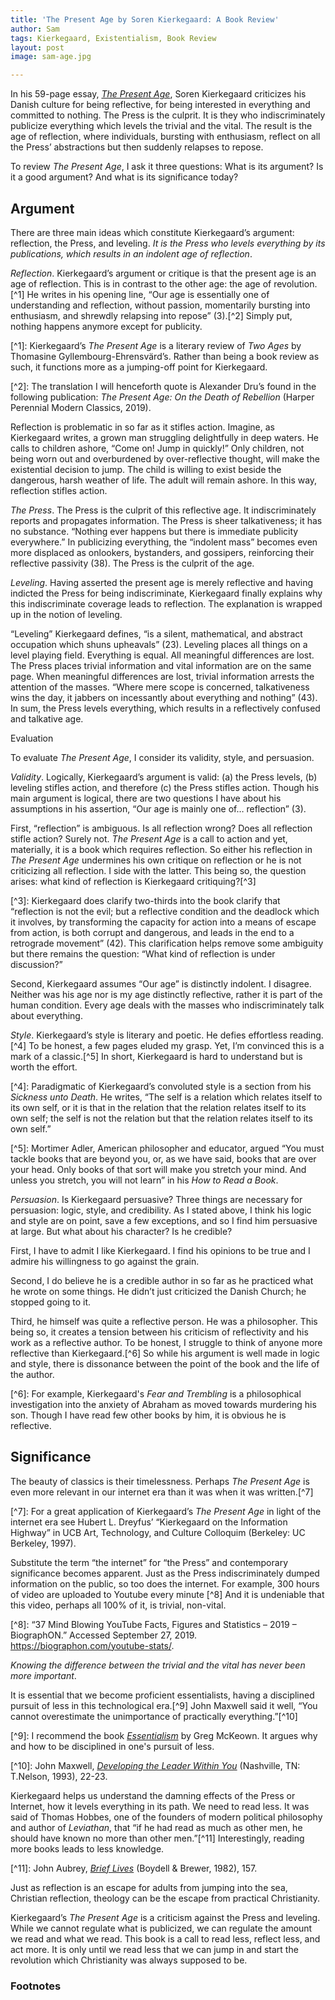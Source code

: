 ```yaml
---
title: 'The Present Age by Soren Kierkegaard: A Book Review'
author: Sam
tags: Kierkegaard, Existentialism, Book Review
layout: post
image: sam-age.jpg

---
```

In his 59-page essay, [_The Present Age_](https://amzn.to/2QqCGNg), Soren Kierkegaard criticizes his Danish
culture for being reflective, for being interested in everything and committed
to nothing. The Press is the culprit. It is they who indiscriminately publicize
everything which levels the trivial and the vital. The result is the age of
reflection, where individuals, bursting with enthusiasm, reflect on all the
Press’ abstractions but then suddenly relapses to repose.

To review _The Present Age_, I ask it three questions: What is its argument? Is
it a good argument? And what is its significance today?

## Argument

There are three main ideas which constitute Kierkegaard’s argument: reflection,
the Press, and leveling. _It is the Press who levels everything by its
publications, which results in an indolent age of reflection_.

_Reflection_. Kierkegaard’s argument or critique is that the present age is an
age of reflection. This is in contrast to the other age: the age of
revolution.\[^1\] He writes in his opening line, “Our age is essentially one of
understanding and reflection, without passion, momentarily bursting into
enthusiasm, and shrewdly relapsing into repose” (3).\[^2\] Simply put, nothing
happens anymore except for publicity.

\[^1\]: Kierkegaard’s _The Present Age_ is a literary review of _Two Ages_ by Thomasine Gyllembourg-Ehrensvärd’s. Rather than being a book review as such, it functions more as a jumping-off point for Kierkegaard.

\[^2\]: The translation I will henceforth quote is Alexander Dru’s found in the following publication: _The Present Age: On the Death of Rebellion_ (Harper Perennial Modern Classics, 2019).

Reflection is problematic in so far as it stifles action. Imagine, as
Kierkegaard writes, a grown man struggling delightfully in deep waters. He calls
to children ashore, “Come on! Jump in quickly!” Only children, not being worn
out and overburdened by over-reflective thought, will make the existential
decision to jump. The child is willing to exist beside the dangerous, harsh
weather of life. The adult will remain ashore. In this way, reflection stifles
action.

_The Press_. The Press is the culprit of this reflective age. It
indiscriminately reports and propagates information. The Press is sheer
talkativeness; it has no substance. “Nothing ever happens but there is immediate
publicity everywhere.” In publicizing everything, the “indolent mass” becomes
even more displaced as onlookers, bystanders, and gossipers, reinforcing their
reflective passivity (38). The Press is the culprit of the age.

_Leveling_. Having asserted the present age is merely reflective and having
indicted the Press for being indiscriminate, Kierkegaard finally explains why
this indiscriminate coverage leads to reflection. The explanation is wrapped up
in the notion of leveling.

“Leveling” Kierkegaard defines, “is a silent, mathematical, and abstract
occupation which shuns upheavals” (23). Leveling places all things on a level
playing field. Everything is equal. All meaningful differences are lost. The
Press places trivial information and vital information are on the same page.
When meaningful differences are lost, trivial information arrests the attention
of the masses. “Where mere scope is concerned, talkativeness wins the day, it
jabbers on incessantly about everything and nothing” (43). In sum, the Press
levels everything, which results in a reflectively confused and talkative age.

Evaluation

To evaluate _The Present Age_, I consider its validity, style, and persuasion.

_Validity_. Logically, Kierkegaard’s argument is valid: (a) the Press levels,
(b) leveling stifles action, and therefore (c) the Press stifles action. Though
his main argument is logical, there are two questions I have about his
assumptions in his assertion, “Our age is mainly one of… reflection” (3).

First, “reflection” is ambiguous. Is all reflection wrong? Does all reflection
stifle action? Surely not. _The Present Age_ is a call to action and yet,
materially, it is a book which requires reflection. So either his reflection in
_The Present Age_ undermines his own critique on reflection or he is not
criticizing all reflection. I side with the latter. This being so, the question
arises: what kind of reflection is Kierkegaard critiquing?\[^3\]

\[^3\]: Kierkegaard does clarify two-thirds into the book clarify that “reflection is not the evil; but a reflective condition and the deadlock which it involves, by transforming the capacity for action into a means of escape from action, is both corrupt and dangerous, and leads in the end to a retrograde movement” (42). This clarification helps remove some ambiguity but there remains the question: “What kind of reflection is under discussion?”

Second, Kierkegaard assumes “Our age” is distinctly indolent. I disagree.
Neither was his age nor is my age distinctly reflective, rather it is part of
the human condition. Every age deals with the masses who indiscriminately talk
about everything.

_Style_. Kierkegaard’s style is literary and poetic. He defies effortless
reading.\[^4\] To be honest, a few pages eluded my grasp. Yet, I’m convinced this
is a mark of a classic.\[^5\] In short, Kierkegaard is hard to understand but is
worth the effort.

\[^4\]: Paradigmatic of Kierkegaard’s convoluted style is a section from his
_Sickness unto Death_. He writes, “The self is a relation which relates itself
to its own self, or it is that in the relation that the relation relates itself
to its own self; the self is not the relation but that the relation relates
itself to its own self.”

\[^5\]: Mortimer Adler, American philosopher and educator, argued “You must tackle
books that are beyond you, or, as we have said, books that are over your head.
Only books of that sort will make you stretch your mind. And unless you stretch,
you will not learn” in his _How to Read a Book_.

_Persuasion_. Is Kierkegaard persuasive? Three things are necessary for
persuasion: logic, style, and credibility. As I stated above, I think his logic
and style are on point, save a few exceptions, and so I find him persuasive at
large. But what about his character? Is he credible?

First, I have to admit I like Kierkegaard. I find his opinions to be true and I
admire his willingness to go against the grain.

Second, I do believe he is a credible author in so far as he practiced what he
wrote on some things. He didn’t just criticized the Danish Church; he stopped
going to it.

Third, he himself was quite a reflective person. He was a philosopher. This
being so, it creates a tension between his criticism of reflectivity and his
work as a reflective author. To be honest, I struggle to think of anyone more
reflective than Kierkegaard.\[^6\] So while his argument is well made in logic and
style, there is dissonance between the point of the book and the life of the
author.

\[^6\]: For example, Kierkegaard's _Fear and Trembling_ is a philosophical
investigation into the anxiety of Abraham as moved towards murdering his son.
Though I have read few other books by him, it is obvious he is reflective.

## Significance

The beauty of classics is their timelessness. Perhaps _The Present Age_ is even
more relevant in our internet era than it was when it was written.\[^7\]

\[^7\]: For a great application of Kierkegaard’s _The Present Age_ in light of the
internet era see Hubert L. Dreyfus’ “Kierkegaard on the Information Highway” in
UCB Art, Technology, and Culture Colloquim (Berkeley: UC Berkeley, 1997).

Substitute the term “the internet” for “the Press” and contemporary significance
becomes apparent. Just as the Press indiscriminately dumped information on the
public, so too does the internet. For example, 300 hours of video are uploaded
to Youtube every minute \[^8\] And it is undeniable that this video, perhaps all
100% of it, is trivial, non-vital.

\[^8\]: “37 Mind Blowing YouTube Facts, Figures and Statistics – 2019 – BiographON.” Accessed September 27, 2019. https://biographon.com/youtube-stats/.

_Knowing the difference between the trivial and the vital has never been more
important_.

It is essential that we become proficient essentialists, having a disciplined
pursuit of less in this technological era.\[^9\] John Maxwell said it well, “You
cannot overestimate the unimportance of practically everything.”\[^10\]

\[^9\]: I recommend the book [_Essentialism_](https://amzn.to/2ZTi6Z0) by Greg McKeown. It argues why and how to be disciplined in one's pursuit of less.

\[^10\]: John Maxwell, [_Developing the Leader Within You_](https://amzn.to/39IiyOn) (Nashville, TN: T.Nelson, 1993), 22-23.

Kierkegaard helps us understand the damning effects of the Press or Internet,
how it levels everything in its path. We need to read less. It was said of
Thomas Hobbes, one of the founders of modern political philosophy and author of
_Leviathan_, that “if he had read as much as other men, he should have known no
more than other men.”\[^11\] Interestingly, reading more books leads to less
knowledge.

\[^11\]: John Aubrey, [_Brief Lives_](https://amzn.to/35mnd5e) (Boydell & Brewer, 1982), 157.

Just as reflection is an escape for adults from jumping into the sea, Christian
reflection, theology can be the escape from practical Christianity.

Kierkegaard’s _The Present Age_ is a criticism against the Press and leveling.
While we cannot regulate what is publicized, we can regulate the amount we read
and what we read. This book is a call to read less, reflect less, and act more.
It is only until we read less that we can jump in and start the revolution which
Christianity was always supposed to be.

### Footnotes